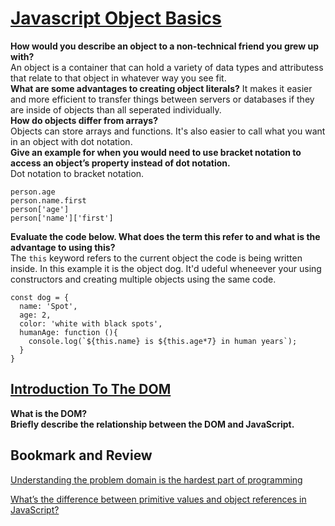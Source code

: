 # [Javascript Object Basics](https://developer.mozilla.org/en-US/docs/Learn/JavaScript/Objects/Basics)
**How would you describe an object to a non-technical friend you grew up with?**  
An object is a container that can hold a variety of data types and attributess that relate to that object in whatever way you see fit.  
**What are some advantages to creating object literals?** 
It makes it easier and more efficient to transfer things between servers or databases if they are inside of objects than all seperated individually.  
**How do objects differ from arrays?**   
Objects can store arrays and functions. It's also easier to call what you want in an object with dot notation.    
**Give an example for when you would need to use bracket notation to access an object’s property instead of dot notation.**  
Dot notation to bracket notation.
```
person.age
person.name.first
person['age']
person['name']['first']
```
**Evaluate the code below. What does the term this refer to and what is the advantage to using this?**  
The `this` keyword refers to the current object the code is being written inside. In this example it is the object dog. It'd udeful wheneever your using constructors and creating multiple objects using the same code.  
```
const dog = {
  name: 'Spot',
  age: 2,
  color: 'white with black spots',
  humanAge: function (){
    console.log(`${this.name} is ${this.age*7} in human years`);
  }
}
```

## [Introduction To The DOM](https://developer.mozilla.org/en-US/docs/Web/API/Document_Object_Model/Introduction)
**What is the DOM?**  
**Briefly describe the relationship between the DOM and JavaScript.**  


## Bookmark and Review ##
[Understanding the problem domain is the hardest part of programming](https://simpleprogrammer.com/understanding-the-problem-domain-is-the-hardest-part-of-programming)

[What’s the difference between primitive values and object references in JavaScript?](https://betterprogramming.pub/intermediate-javascript-whats-the-difference-between-primitive-values-and-object-references-e863d70677b)

